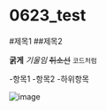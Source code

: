 # 0623_test

#제목1
##제목2

**굵게**
*기울임*
~~취소선~~
`코드처럼`

-항목1
-항목2
  -하위항목


![image](https://github.com/user-attachments/assets/982a60e8-5bf0-41bc-9a66-2fb3fbdfb6e7)
